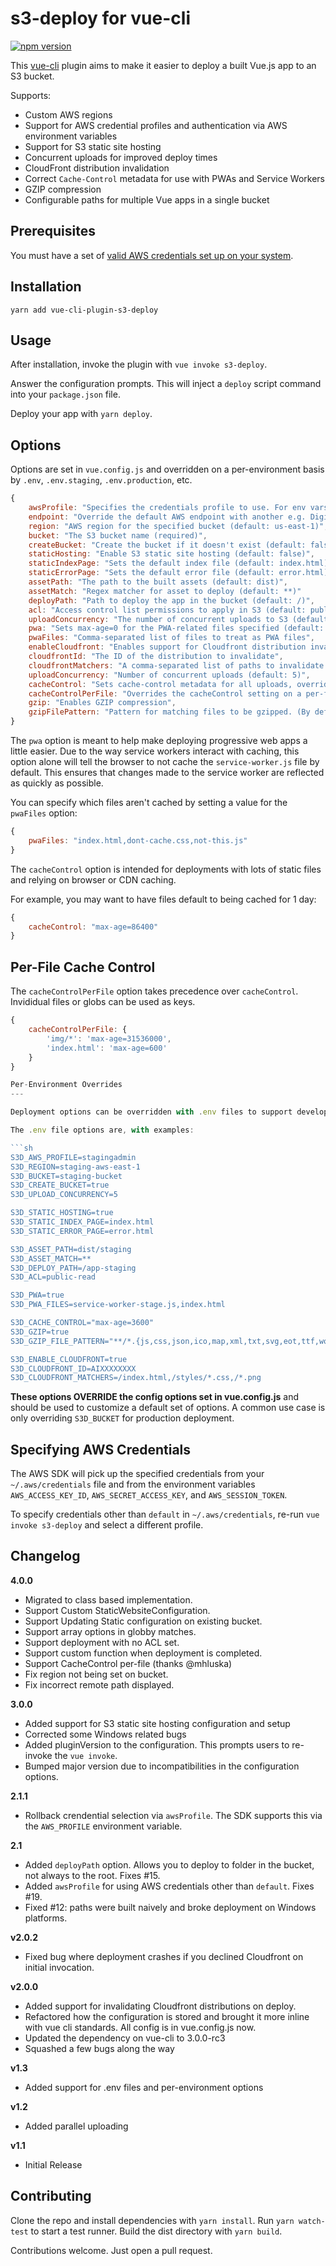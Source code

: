 s3-deploy for vue-cli
===

[![npm version](https://badge.fury.io/js/vue-cli-plugin-s3-deploy.svg)](https://badge.fury.io/js/vue-cli-plugin-s3-deploy)

This [vue-cli](https://github.com/vuejs/vue-cli) plugin aims to make it easier to deploy a built Vue.js app to an S3 bucket.

Supports:

* Custom AWS regions
* Support for AWS credential profiles and authentication via AWS environment variables
* Support for S3 static site hosting
* Concurrent uploads for improved deploy times
* CloudFront distribution invalidation
* Correct `Cache-Control` metadata for use with PWAs and Service Workers
* GZIP compression
* Configurable paths for multiple Vue apps in a single bucket

Prerequisites
---

You must have a set of [valid AWS credentials set up on your system](https://docs.aws.amazon.com/cli/latest/userguide/cli-chap-getting-started.html).

Installation
---
```
yarn add vue-cli-plugin-s3-deploy
```

Usage
---

After installation, invoke the plugin with `vue invoke s3-deploy`.

Answer the configuration prompts. This will inject a `deploy` script command into your `package.json` file.

Deploy your app with `yarn deploy`.

Options
---

Options are set in `vue.config.js` and overridden on a per-environment basis by `.env`, `.env.staging`, `.env.production`, etc.

```js
{
    awsProfile: "Specifies the credentials profile to use. For env vars, omit or set to 'default'. (default: default)",
    endpoint: "Override the default AWS endpoint with another e.g. DigitalOcean.",
    region: "AWS region for the specified bucket (default: us-east-1)",
    bucket: "The S3 bucket name (required)",
    createBucket: "Create the bucket if it doesn't exist (default: false)",
    staticHosting: "Enable S3 static site hosting (default: false)",
    staticIndexPage: "Sets the default index file (default: index.html)",
    staticErrorPage: "Sets the default error file (default: error.html)",
    assetPath: "The path to the built assets (default: dist)",
    assetMatch: "Regex matcher for asset to deploy (default: **)"
    deployPath: "Path to deploy the app in the bucket (default: /)",
    acl: "Access control list permissions to apply in S3 (default: public-read)",
    uploadConcurrency: "The number of concurrent uploads to S3 (default: 3)",
    pwa: "Sets max-age=0 for the PWA-related files specified (default: false)",
    pwaFiles: "Comma-separated list of files to treat as PWA files",
    enableCloudfront: "Enables support for Cloudfront distribution invalidation (default: false)",
    cloudfrontId: "The ID of the distribution to invalidate",
    cloudfrontMatchers: "A comma-separated list of paths to invalidate (default: /*)",
    uploadConcurrency: "Number of concurrent uploads (default: 5)",
    cacheControl: "Sets cache-control metadata for all uploads, overridden for individual files by pwa settings",
    cacheControlPerFile: "Overrides the cacheControl setting on a per-file basis (see example below)",
    gzip: "Enables GZIP compression",
    gzipFilePattern: "Pattern for matching files to be gzipped. (By default: '**/*.{js,css,json,ico,map,xml,txt,svg,eot,ttf,woff,woff2}')"
}
```

The `pwa` option is meant to help make deploying progressive web apps a little easier. Due to the way service workers interact with caching, this option alone will tell the browser to not cache the `service-worker.js` file by default. This ensures that changes made to the service worker are reflected as quickly as possible.

You can specify which files aren't cached by setting a value for the `pwaFiles` option:

```js
{
    pwaFiles: "index.html,dont-cache.css,not-this.js"
}
```

The `cacheControl` option is intended for deployments with lots of static files and relying on browser or CDN caching.

For example, you may want to have files default to being cached for 1 day:

```js
{
    cacheControl: "max-age=86400"
}
```

Per-File Cache Control
---

The `cacheControlPerFile` option takes precedence over `cacheControl`. Invididual files or globs can be used as keys.

```js
{
    cacheControlPerFile: {
        'img/*': 'max-age=31536000',
        'index.html': 'max-age=600'
    }
}

Per-Environment Overrides
---

Deployment options can be overridden with .env files to support development, staging, and production deployment environments.

The .env file options are, with examples:

```sh
S3D_AWS_PROFILE=stagingadmin
S3D_REGION=staging-aws-east-1
S3D_BUCKET=staging-bucket
S3D_CREATE_BUCKET=true
S3D_UPLOAD_CONCURRENCY=5

S3D_STATIC_HOSTING=true
S3D_STATIC_INDEX_PAGE=index.html
S3D_STATIC_ERROR_PAGE=error.html

S3D_ASSET_PATH=dist/staging
S3D_ASSET_MATCH=**
S3D_DEPLOY_PATH=/app-staging
S3D_ACL=public-read

S3D_PWA=true
S3D_PWA_FILES=service-worker-stage.js,index.html

S3D_CACHE_CONTROL="max-age=3600"
S3D_GZIP=true
S3D_GZIP_FILE_PATTERN="**/*.{js,css,json,ico,map,xml,txt,svg,eot,ttf,woff,woff2}"

S3D_ENABLE_CLOUDFRONT=true
S3D_CLOUDFRONT_ID=AIXXXXXXXX
S3D_CLOUDFRONT_MATCHERS=/index.html,/styles/*.css,/*.png
```

**These options OVERRIDE the config options set in vue.config.js** and should be used to customize a default set of options. A common use case is only overriding `S3D_BUCKET` for production deployment.

Specifying AWS Credentials
---

The AWS SDK will pick up the specified credentials from your `~/.aws/credentials` file and from the environment variables `AWS_ACCESS_KEY_ID`, `AWS_SECRET_ACCESS_KEY`, and `AWS_SESSION_TOKEN`.

To specify credentials other than `default` in `~/.aws/credentials`, re-run `vue invoke s3-deploy` and select a different profile.


Changelog
---

**4.0.0**
- Migrated to class based implementation.
- Support Custom StaticWebsiteConfiguration.
- Support Updating Static configuration on existing bucket.
- Support array options in globby matches.
- Support deployment with no ACL set.
- Support custom function when deployment is completed.
- Support CacheControl per-file (thanks @mhluska)
- Fix region not being set on bucket.
- Fix incorrect remote path displayed.


**3.0.0**

- Added support for S3 static site hosting configuration and setup
- Corrected some Windows related bugs
- Added pluginVersion to the configuration. This prompts users to re-invoke the `vue invoke`.
- Bumped major version due to incompatibilities in the configuration options.

**2.1.1**

- Rollback crendential selection via `awsProfile`. The SDK supports this via the `AWS_PROFILE` environment variable.

**2.1**

- Added `deployPath` option. Allows you to deploy to folder in the bucket, not always to the root. Fixes #15.
- Added `awsProfile` for using AWS credentials other than `default`. Fixes #19.
- Fixed #12: paths were built naively and broke deployment on Windows platforms.

**v2.0.2**

- Fixed bug where deployment crashes if you declined Cloudfront on initial invocation.

**v2.0.0**
- Added support for invalidating Cloudfront distributions on deploy.
- Refactored how the configuration is stored and brought it more inline with vue cli standards. All config is in vue.config.js now.
- Updated the dependency on vue-cli to 3.0.0-rc3
- Squashed a few bugs along the way

**v1.3**
- Added support for .env files and per-environment options

**v1.2**
- Added parallel uploading

**v1.1**
- Initial Release

Contributing
---

Clone the repo and install dependencies with `yarn install`.
Run `yarn watch-test` to start a test runner.
Build the dist directory with `yarn build`.

Contributions welcome.
Just open a pull request.
